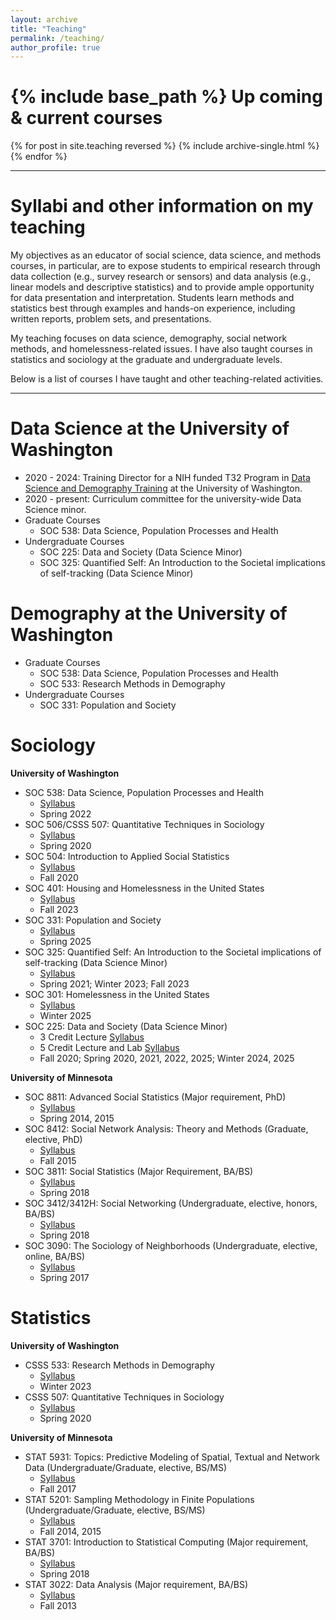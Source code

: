 ```yaml
---
layout: archive
title: "Teaching"
permalink: /teaching/
author_profile: true
---
```


{% include base_path %}
Up coming & current courses
===

{% for post in site.teaching reversed %}
  {% include archive-single.html %}
{% endfor %}

---


Syllabi and other information on my teaching
===

My objectives as an educator of social science, data science, and methods courses, in particular, are to expose students to empirical research through data collection (e.g., survey research or sensors) and data analysis (e.g., linear models and descriptive statistics) and to provide ample opportunity for data presentation and interpretation. Students learn methods and statistics best through examples and hands-on experience, including written reports, problem sets, and presentations.

My teaching focuses on data science, demography, social network methods, and homelessness-related issues. I have also taught courses in statistics and sociology at the graduate and undergraduate levels.

Below is a list of courses I have taught and other teaching-related activities. 

---

Data Science at the University of Washington
===

* 2020 - 2024: Training Director for a NIH funded T32 Program in [Data Science and Demography Training](https://csde.washington.edu/training/fellowship-funding/data-science-demography-population-health-training/) at the University of Washington. 
* 2020 - present: Curriculum committee for the university-wide Data Science minor.
* Graduate Courses
    + SOC 538: Data Science, Population Processes and Health
* Undergraduate Courses
    + SOC 225: Data and Society (Data Science Minor)
    + SOC 325: Quantified Self: An Introduction to the Societal implications of self-tracking (Data Science Minor)

Demography at the University of Washington
===

* Graduate Courses
  + SOC 538: Data Science, Population Processes and Health
  + SOC 533: Research Methods in Demography
* Undergraduate Courses
  + SOC 331: Population and Society
 

Sociology
===

**University of Washington**

* SOC 538:  Data Science, Population Processes and Health 
    + [Syllabus](/files/soc_538_syl.pdf)
    + Spring 2022
* SOC 506/CSSS 507: Quantitative Techniques in Sociology
    + [Syllabus](/files/soc_506_syl.pdf)
    + Spring 2020
* SOC 504: Introduction to Applied Social Statistics
    + [Syllabus](/files/soc_504_syl.pdf)
    + Fall 2020
* SOC 401: Housing and Homelessness in the United States
    + [Syllabus](/files/soc_401_syl.pdf)
    + Fall 2023
* SOC 331: Population and Society
    + [Syllabus]()
    + Spring 2025
* SOC 325: Quantified Self: An Introduction to the Societal implications of self-tracking (Data Science Minor)
    + [Syllabus](/files/soc_325_syl.pdf)
    + Spring 2021; Winter 2023; Fall 2023
* SOC 301: Homelessness in the United States
    + [Syllabus]()
    + Winter 2025
* SOC 225: Data and Society (Data Science Minor)
    + 3 Credit Lecture [Syllabus](/files/soc_225_syl.pdf)
    + 5 Credit Lecture and Lab [Syllabus](/files/soc_225_lab_syl.pdf)
    + Fall 2020; Spring 2020, 2021, 2022, 2025; Winter 2024, 2025

**University of Minnesota**

* SOC 8811: Advanced Social Statistics (Major requirement, PhD)
    + [Syllabus](/files/stat_8811_syl.pdf)
    + Spring 2014, 2015
* SOC 8412: Social Network Analysis: Theory and Methods (Graduate, elective, PhD)
    + [Syllabus](/files/soc_8412_syl.pdf)
    + Fall 2015
* SOC 3811: Social Statistics (Major Requirement, BA/BS)
    + [Syllabus](/files/soc_3811_syl.pdf)
    + Spring 2018
* SOC 3412/3412H: Social Networking (Undergraduate, elective, honors, BA/BS)
    + [Syllabus](/files/soc_3412_syl.pdf)
    + Spring 2018
* SOC 3090: The Sociology of Neighborhoods (Undergraduate, elective, online, BA/BS)
    + [Syllabus](/files/soc_3090_syl.pdf)
    + Spring 2017
 

Statistics
===


**University of Washington**

* CSSS 533: Research Methods in Demography
    +  [Syllabus](/files/soc_533_syl.pdf)
    +  Winter 2023
* CSSS 507: Quantitative Techniques in Sociology
    + [Syllabus](/files/soc_506_syl.pdf)
    + Spring 2020

**University of Minnesota**
* STAT 5931: Topics: Predictive Modeling of Spatial, Textual and Network Data (Undergraduate/Graduate, elective, BS/MS)
    + [Syllabus](/files/stat_5931_syl.pdf)
    + Fall 2017
* STAT 5201: Sampling Methodology in Finite Populations (Undergraduate/Graduate, elective, BS/MS)
    + [Syllabus](/files/stat_5201_syl.pdf)
    + Fall 2014, 2015
* STAT 3701: Introduction to Statistical Computing (Major requirement, BA/BS)
    + [Syllabus](/files/stat_3701_syl.pdf)
    + Spring 2018
* STAT 3022: Data Analysis (Major requirement, BA/BS)
    + [Syllabus](/files/stat_3022_syl.pdf)
    + Fall 2013


  
